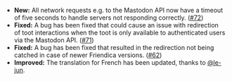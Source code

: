 * **New:** All network requests e.g. to the Mastodon API now have a timeout of five seconds to handle servers not responding correctly. ([#72](https://github.com/rugk/mastodon-simplified-federation/pull/72))
* **Fixed:** A bug has been fixed that could cause an issue with redirection of toot interactions when the toot is only  available to authenticated users via the Mastodon API. ([#71](https://github.com/rugk/mastodon-simplified-federation/issues/71))
* **Fixed:** A bug has been fixed that resulted in the redirection not being catched in case of newer Friendica versions. ([#62](https://github.com/rugk/mastodon-simplified-federation/issues/62))
* **Improved:** The translation for French has been updated, thanks to [@le-jun](https://github.com/le-jun).
